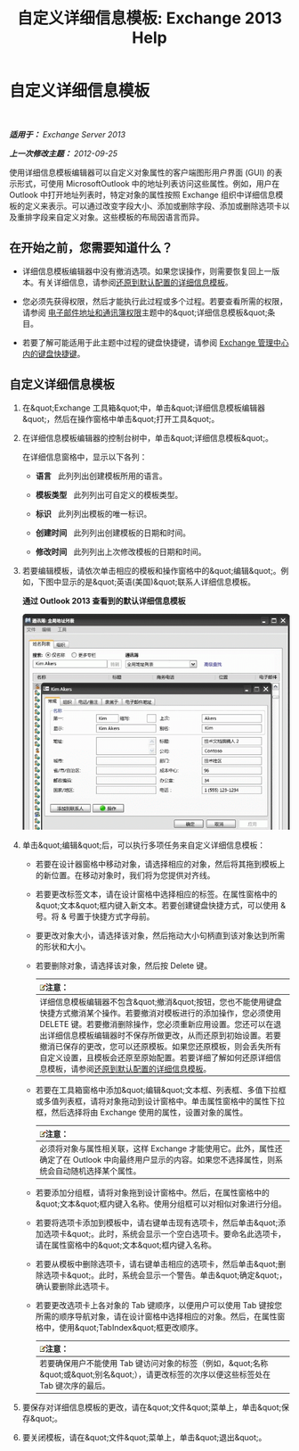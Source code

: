 ﻿---
title: '自定义详细信息模板: Exchange 2013 Help'
TOCTitle: 自定义详细信息模板
ms:assetid: b4beeedd-e46f-442e-844a-e8575f95dca0
ms:mtpsurl: https://technet.microsoft.com/zh-cn/library/ms.exch.toolbox.detailstemplate(v=EXCHG.150)
ms:contentKeyID: 50491329
ms.date: 05/21/2018
mtps_version: v=EXCHG.150
ms.translationtype: MT
---

# 自定义详细信息模板

 

_**适用于：** Exchange Server 2013_

_**上一次修改主题：** 2012-09-25_

使用详细信息模板编辑器可以自定义对象属性的客户端图形用户界面 (GUI) 的表示形式，可使用 MicrosoftOutlook 中的地址列表访问这些属性。例如，用户在 Outlook 中打开地址列表时，特定对象的属性按照 Exchange 组织中详细信息模板的定义来表示。可以通过改变字段大小、添加或删除字段、添加或删除选项卡以及重排字段来自定义对象。这些模板的布局因语言而异。

## 在开始之前，您需要知道什么？

  - 详细信息模板编辑器中没有撤消选项。如果您误操作，则需要恢复回上一版本。有关详细信息，请参阅[还原到默认配置的详细信息模板](restore-a-details-template-to-the-default-configuration-exchange-2013-help.md)。

  - 您必须先获得权限，然后才能执行此过程或多个过程。若要查看所需的权限，请参阅 [电子邮件地址和通讯簿权限](email-address-and-address-book-permissions-exchange-2013-help.md)主题中的\&quot;详细信息模板\&quot;条目。

  - 若要了解可能适用于此主题中过程的键盘快捷键，请参阅 [Exchange 管理中心内的键盘快捷键](keyboard-shortcuts-in-the-exchange-admin-center-exchange-online-protection-help.md)。

## 自定义详细信息模板

1.  在\&quot;Exchange 工具箱\&quot;中，单击\&quot;详细信息模板编辑器\&quot;，然后在操作窗格中单击\&quot;打开工具\&quot;。

2.  在详细信息模板编辑器的控制台树中，单击\&quot;详细信息模板\&quot;。
    
    在详细信息窗格中，显示以下各列：
    
      - **语言**   此列列出创建模板所用的语言。
    
      - **模板类型**   此列列出可自定义的模板类型。
    
      - **标识**   此列列出模板的唯一标识。
    
      - **创建时间**   此列列出创建模板的日期和时间。
    
      - **修改时间**   此列列出上次修改模板的日期和时间。

3.  若要编辑模板，请依次单击相应的模板和操作窗格中的\&quot;编辑\&quot;。例如，下图中显示的是\&quot;英语(美国)\&quot;联系人详细信息模板。
    
    **通过 Outlook 2013 查看到的默认详细信息模板**
    
    ![Outlook 2007 中的默认详细信息模板](images/JJ673049.a0af8aca-663d-4702-ab2f-9a342f481cdf(EXCHG.150).gif "Outlook 2007 中的默认详细信息模板")  

4.  单击\&quot;编辑\&quot;后，可以执行多项任务来自定义详细信息模板：
    
      - 若要在设计器窗格中移动对象，请选择相应的对象，然后将其拖到模板上的新位置。在移动对象时，我们将为您提供对齐线。
    
      - 若要更改标签文本，请在设计窗格中选择相应的标签。在属性窗格中的\&quot;文本\&quot;框内键入新文本。若要创建键盘快捷方式，可以使用 & 号。将 & 号置于快捷方式字母前。
    
      - 要更改对象大小，请选择该对象，然后拖动大小句柄直到该对象达到所需的形状和大小。
    
      - 若要删除对象，请选择该对象，然后按 Delete 键。
        
        <table>
        <thead>
        <tr class="header">
        <th><img src="images/Bb124558.note(EXCHG.150).gif" title="注意" alt="注意" />注意：</th>
        </tr>
        </thead>
        <tbody>
        <tr class="odd">
        <td>详细信息模板编辑器不包含&amp;quot;撤消&amp;quot;按钮，您也不能使用键盘快捷方式撤消某个操作。若要撤消对模板进行的添加操作，您必须使用 DELETE 键。若要撤消删除操作，您必须重新应用设置。您还可以在退出详细信息模板编辑器时不保存所做更改，从而还原到初始设置。若要撤消已保存的更改，您可以还原模板。如果您还原模板，则会丢失所有自定义设置，且模板会还原至原始配置。若要详细了解如何还原详细信息模板，请参阅<a href="restore-a-details-template-to-the-default-configuration-exchange-2013-help.md">还原到默认配置的详细信息模板</a>。</td>
        </tr>
        </tbody>
        </table>
    
      - 若要在工具箱窗格中添加\&quot;编辑\&quot;文本框、列表框、多值下拉框或多值列表框，请将对象拖动到设计窗格中。单击属性窗格中的属性下拉框，然后选择将由 Exchange 使用的属性，设置对象的属性。
        
        <table>
        <thead>
        <tr class="header">
        <th><img src="images/Bb124558.note(EXCHG.150).gif" title="注意" alt="注意" />注意：</th>
        </tr>
        </thead>
        <tbody>
        <tr class="odd">
        <td>必须将对象与属性相关联，这样 Exchange 才能使用它。此外，属性还确定了在 Outlook 中向最终用户显示的内容。如果您不选择属性，则系统会自动随机选择某个属性。</td>
        </tr>
        </tbody>
        </table>
    
      - 若要添加分组框，请将对象拖到设计窗格中。然后，在属性窗格中的\&quot;文本\&quot;框内键入名称。使用分组框可以对相似对象进行分组。
    
      - 若要将选项卡添加到模板中，请右键单击现有选项卡，然后单击\&quot;添加选项卡\&quot;。此时，系统会显示一个空白选项卡。要命名此选项卡，请在属性窗格中的\&quot;文本\&quot;框内键入名称。
    
      - 若要从模板中删除选项卡，请右键单击相应的选项卡，然后单击\&quot;删除选项卡\&quot;。此时，系统会显示一个警告。单击\&quot;确定\&quot;，确认要删除此选项卡。
    
      - 若要更改选项卡上各对象的 Tab 键顺序，以便用户可以使用 Tab 键按您所需的顺序导航对象，请在设计窗格中选择相应的对象。然后，在属性窗格中，使用\&quot;TabIndex\&quot;框更改顺序。
        
        <table>
        <thead>
        <tr class="header">
        <th><img src="images/Bb124558.note(EXCHG.150).gif" title="注意" alt="注意" />注意：</th>
        </tr>
        </thead>
        <tbody>
        <tr class="odd">
        <td>若要确保用户不能使用 Tab 键访问对象的标签（例如，&amp;quot;名称&amp;quot;或&amp;quot;别名&amp;quot;），请更改标签的次序以便这些标签处在 Tab 键次序的最后。</td>
        </tr>
        </tbody>
        </table>


5.  要保存对详细信息模板的更改，请在\&quot;文件\&quot;菜单上，单击\&quot;保存\&quot;。

6.  要关闭模板，请在\&quot;文件\&quot;菜单上，单击\&quot;退出\&quot;。


